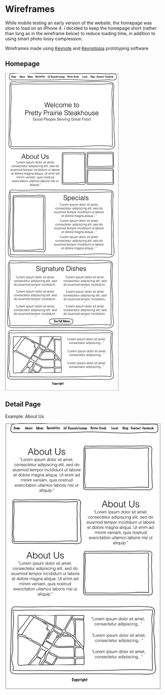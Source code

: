 # Wireframes

While mobile testing an early version of the website, the homepage was slow to load on an iPhone 4. I decided to keep the homepage short (rather than long as in the wireframe below) to reduce loading time, in addition to using smart photo lossy compression. 

Wireframes made using [Keynote](http://www.apple.com/mac/keynote) and [Keynotopia](http://keynotopia.com) prototyping software<br>

## Homepage

![](images/wireframes/wireframe-homepage.jpeg)

## Detail Page

Example: About Us

![](images/wireframes/wireframe-about-us.jpeg)







